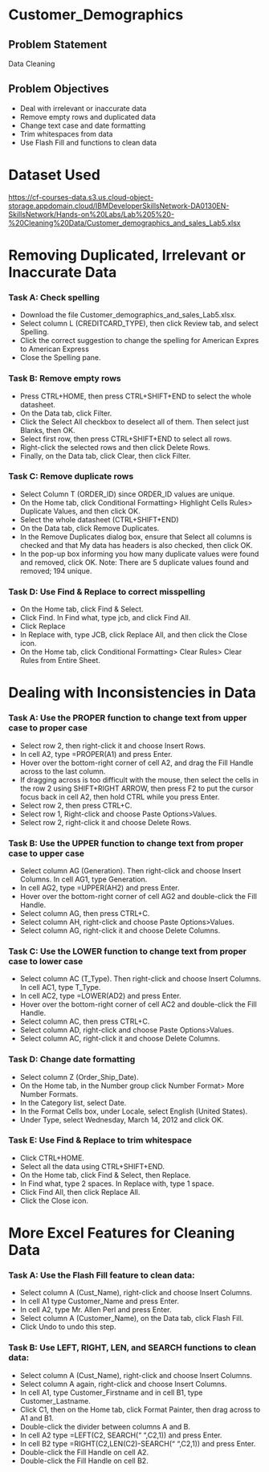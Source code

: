 # Customer_Demographics 

## Problem Statement
Data Cleaning

## Problem Objectives
- Deal with irrelevant or inaccurate data
- Remove empty rows and duplicated data
- Change text case and date formatting
- Trim whitespaces from data
- Use Flash Fill and functions to clean data

# Dataset Used
  https://cf-courses-data.s3.us.cloud-object-storage.appdomain.cloud/IBMDeveloperSkillsNetwork-DA0130EN-SkillsNetwork/Hands-on%20Labs/Lab%205%20-%20Cleaning%20Data/Customer_demographics_and_sales_Lab5.xlsx

# Removing Duplicated, Irrelevant or Inaccurate Data
  ### Task A: Check spelling
  - Download the file Customer_demographics_and_sales_Lab5.xlsx.
  - Select column L (CREDITCARD_TYPE), then click Review tab, and select Spelling.
  - Click the correct suggestion to change the spelling for American Expres to American Express
  - Close the Spelling pane.

  ### Task B: Remove empty rows
  - Press CTRL+HOME, then press CTRL+SHIFT+END to select the whole datasheet.
  - On the Data tab, click Filter.
  - Click the Select All checkbox to deselect all of them. Then select just Blanks, then OK.
  - Select first row, then press CTRL+SHIFT+END to select all rows.
  - Right-click the selected rows and then click Delete Rows.
  - Finally, on the Data tab, click Clear, then click Filter.

  ### Task C: Remove duplicate rows
  - Select Column T (ORDER_ID) since ORDER_ID values are unique.
  - On the Home tab, click Conditional Formatting> Highlight Cells Rules> Duplicate Values, and then click OK.
  - Select the whole datasheet (CTRL+SHIFT+END)
  - On the Data tab, click Remove Duplicates.
  - In the Remove Duplicates dialog box, ensure that Select all columns is checked and that My data has headers is also checked, then click OK.
  - In the pop-up box informing you how many duplicate values were found and removed, click OK.
Note: There are 5 duplicate values found and removed; 194 unique.
  
  ### Task D: Use Find & Replace to correct misspelling
  - On the Home tab, click Find & Select.
  - Click Find. In Find what, type jcb, and click Find All.
  - Click Replace
  - In Replace with, type JCB, click Replace All, and then click the Close icon.
  - On the Home tab, click Conditional Formatting> Clear Rules> Clear Rules from Entire Sheet.

# Dealing with Inconsistencies in Data
  ### Task A: Use the PROPER function to change text from upper case to proper case
  - Select row 2, then right-click it and choose Insert Rows.
  - In cell A2, type =PROPER(A1) and press Enter.
  - Hover over the bottom-right corner of cell A2, and drag the Fill Handle across to the last column.
  - If dragging across is too difficult with the mouse, then select the cells in the row 2 using SHIFT+RIGHT ARROW, then press F2 to put the cursor focus back in cell A2, then hold CTRL       while you press Enter.
  - Select row 2, then press CTRL+C.
  - Select row 1, Right-click and choose Paste Options>Values.
  - Select row 2, right-click it and choose Delete Rows.

  ### Task B: Use the UPPER function to change text from proper case to upper case
  - Select column AG (Generation). Then right-click and choose Insert Columns. In cell AG1, type Generation.
  - In cell AG2, type =UPPER(AH2) and press Enter.
  - Hover over the bottom-right corner of cell AG2 and double-click the Fill Handle.
  - Select column AG, then press CTRL+C.
  - Select column AH, right-click and choose Paste Options>Values.
  - Select column AG, right-click it and choose Delete Columns.

  ### Task C: Use the LOWER function to change text from proper case to lower case
  - Select column AC (T_Type). Then right-click and choose Insert Columns. In cell AC1, type T_Type.
  - In cell AC2, type =LOWER(AD2) and press Enter.
  - Hover over the bottom-right corner of cell AC2 and double-click the Fill Handle.
  - Select column AC, then press CTRL+C.
  - Select column AD, right-click and choose Paste Options>Values.
  - Select column AC, right-click it and choose Delete Columns.

  ### Task D: Change date formatting
  - Select column Z (Order_Ship_Date).
  - On the Home tab, in the Number group click Number Format> More Number Formats.
  - In the Category list, select Date.
  - In the Format Cells box, under Locale, select English (United States).
  - Under Type, select Wednesday, March 14, 2012 and click OK.

  ### Task E: Use Find & Replace to trim whitespace
  - Click CTRL+HOME.
  - Select all the data using CTRL+SHIFT+END.
  - On the Home tab, click Find & Select, then Replace.
  - In Find what, type 2 spaces. In Replace with, type 1 space.
  - Click Find All, then click Replace All.
  - Click the Close icon.

# More Excel Features for Cleaning Data
  ### Task A: Use the Flash Fill feature to clean data:
  - Select column A (Cust_Name), right-click and choose Insert Columns.
  - In cell A1 type Customer_Name and press Enter.
  - In cell A2, type Mr. Allen Perl and press Enter.
  - Select column A (Customer_Name), on the Data tab, click Flash Fill.
  - Click Undo to undo this step.

  ### Task B: Use LEFT, RIGHT, LEN, and SEARCH functions to clean data:
  - Select column A (Cust_Name), right-click and choose Insert Columns.
  - Select column A again, right-click and choose Insert Columns.
  - In cell A1, type Customer_Firstname and in cell B1, type Customer_Lastname.
  - Click C1, then on the Home tab, click Format Painter, then drag across to A1 and B1.
  - Double-click the divider between columns A and B.
  - In cell A2 type =LEFT(C2, SEARCH(“ “,C2,1)) and press Enter.
  - In cell B2 type =RIGHT(C2,LEN(C2)-SEARCH(“ “,C2,1)) and press Enter.
  - Double-click the Fill Handle on cell A2.
  - Double-click the Fill Handle on cell B2.
  
